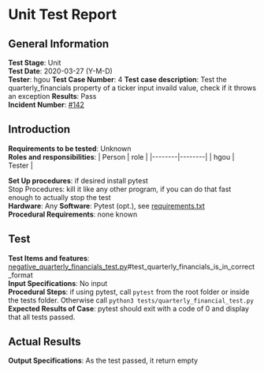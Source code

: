 # Unit Test Report
## General Information
**Test Stage**: Unit  
**Test Date**: 2020-03-27 (Y-M-D)  
**Tester**: hgou 
**Test Case Number**: 4
**Test case description**: Test the quarterly_financials property of a ticker input invaild value, check if it throws an exception
**Results**: Pass  
**Incident Number**: [#142](https://github.com/ranaroussi/yfinance/issues/142)  

## Introduction

**Requirements to be tested**: Unknown  
**Roles and responsibilities**:
| Person | role   |
|--------|--------|
| hgou | Tester |

**Set Up procedures**: if desired install pytest  
Stop Procedures: kill it like any other program, if you can do that fast enough to actually stop the test  
**Hardware**: Any
**Software**: Pytest (opt.), see [requirements.txt](/requirements.txt)  
**Procedural Requirements**: none known

## Test
**Test Items and features**: [negative_quarterly_financials_test.py](/tests/negative_quarterly_financial_test.py)#test_quarterly_financials_is_in_correct_format  
**Input Specifications**: No input  
**Procedural Steps**: if using pytest, call `pytest` from the root folder or inside the tests folder. Otherwise call `python3 tests/quarterly_financial_test.py`  
**Expected Results of Case**: pytest should exit with a code of 0 and display that all tests passed.

## Actual Results
**Output Specifications**: As the test passed, it return empty

